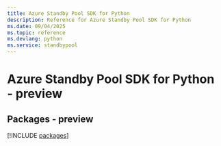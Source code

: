 ```yaml
---
title: Azure Standby Pool SDK for Python
description: Reference for Azure Standby Pool SDK for Python
ms.date: 09/04/2025
ms.topic: reference
ms.devlang: python
ms.service: standbypool
---
```

# Azure Standby Pool SDK for Python - preview
## Packages - preview
[!INCLUDE [packages](standby-pool-index.md)]